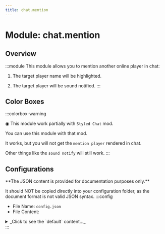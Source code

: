```yaml
---
title: chat.mention
---
```



# Module: chat.mention

## Overview
:::module
  This module allows you to mention another online player in chat:
  
  1. The target player name will be highlighted.
  
  2. The target player will be sound notified.
:::
## Color Boxes

:::colorbox-warning

  ◉ This module work partially with `Styled Chat` mod.
  
  You can use this module with that mod.
  
  It works, but you will not get the `mention player` rendered in chat.
  
  Other things like the `sound notify` will still work.
:::

## Configurations
<Admonition type="warning" icon="" title="">
**The JSON content is provided for documentation purposes only.**

It should NOT be copied directly into your configuration folder, as the document format is not valid JSON syntax.
</Admonition>
:::config
- File Name: `config.json`
- File Content: 
<details>

<summary>_Click to see the `default` content..._</summary>

```json showLineNumbers title="config/fuji/modules/chat/mention/config.json"
{
  "mention_player": {
    "sound": "entity.experience_orb.pickup",
    "volume": 100.0,
    "pitch": 1.0,
    "repeat_count": 3,
    "interval_ms": 1000
  }
  /* The format used in `chat message` when a player is `mentioned`. */,
  "mention_format": "<aqua>@%s</aqua>"
}
```
</details>
:::
